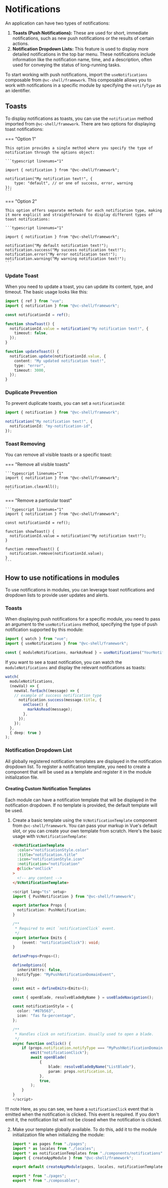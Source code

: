 # Notifications

An application can have two types of notifications:

1. **Toasts (Push Notifications):** These are used for short, immediate notifications, such as new push notifications or the results of certain actions.
2. **Notification Dropdown Lists:** This feature is used to display more detailed notifications in the top bar menu. These notifications include information like the notification name, time, and a description, often used for conveying the status of long-running tasks.

To start working with push notifications, import the `useNotifications` composable from `@vc-shell/framework`. This composable allows you to work with notifications in a specific module by specifying the `notifyType` as an identifier.

## Toasts

To display notifications as toasts, you can use the `notification` method imported from `@vc-shell/framework`. There are two options for displaying toast notifications:

=== "Option 1"

    This option provides a single method where you specify the type of notification through the options object:

    ```typescript linenums="1"

    import { notification } from "@vc-shell/framework";

    notification("My notification text!", {
        type: "default", // or one of success, error, warning
    });
    ```

=== "Option 2"

    This option offers separate methods for each notification type, making it more explicit and straightforward to display different types of toast notifications:

    ```typescript linenums="1"

    import { notification } from "@vc-shell/framework";

    notification("My default notification text!");
    notification.success("My success notification text!");
    notification.error("My error notification text!");
    notification.warning("My warning notification text!");
    ```

### Update Toast

When you need to update a toast, you can update its content, type, and timeout. The basic usage looks like this:

```typescript linenums="1"
import { ref } from "vue";
import { notification } from "@vc-shell/framework";

const notificationId = ref();

function showToast() {
  notificationId.value = notification("My notification text!", {
    timeout: false,
  });
}

function updateToast() {
  notification.update(notificationId.value, {
    content: "My updated notification text!",
    type: "error",
    timeout: 3000,
  });
}
```

### Duplicate Prevention

To prevent duplicate toasts, you can set a `notificationId`:

```typescript linenums="1"
import { notification } from "@vc-shell/framework";

notification("My notification text!", {
  notificationId: "my-notification-id",
});
```

### Toast Removing

You can remove all visible toasts or a specific toast:

=== "Remove all visible toasts"

    ```typescript linenums="1"
    import { notification } from "@vc-shell/framework";

    notification.clearAll();
    ```

=== "Remove a particular toast"

    ```typescript linenums="1"
    import { notification } from "@vc-shell/framework";

    const notificationId = ref();

    function showToast() {
      notificationId.value = notification("My notification text!");
    }

    function removeToast() {
      notification.remove(notificationId.value);
    }
    ```

## How to use notifications in modules

To use notifications in modules, you can leverage toast notifications and dropdown lists to provide user updates and alerts.

### Toasts

When displaying push notifications for a specific module, you need to pass an argument to the `useNotifications` method, specifying the type of push notification supported by this module:

```typescript linenums="1"
import { watch } from "vue";
import { useNotifications } from "@vc-shell/framework";

const { moduleNotifications, markAsRead } = useNotifications("YourNotificationType");
```

If you want to see a toast notification, you can watch the `moduleNotifications` and display the relevant notifications as toasts:

```typescript linenums="1"
watch(
  moduleNotifications,
  (newVal) => {
    newVal.forEach((message) => {
    // example of success notification type
      notification.success(message.title, {
        onClose() {
          markAsRead(message);
        },
      });
    });
  },
  { deep: true }
);
```

### Notification Dropdown List

All globally registered notification templates are displayed in the notification dropdown list. To register a notification template, you need to create a component that will be used as a template and register it in the module initialization file.

#### Creating Custom Notification Templates

Each module can have a notification template that will be displayed in the notification dropdown. If no template is provided, the default template will be used.

1. Create a basic template using the `VcNotificationTemplate` component from `@vc-shell/framework`. You can pass your markup in Vue's default slot, or you can create your own template from scratch. Here's the basic usage with `VcNotificationTemplate`:

    ```html title="my-module-name/components/notifications/template.vue" linenums="1"
    <VcNotificationTemplate
      :color="notificationStyle.color"
      :title="notification.title"
      :icon="notificationStyle.icon"
      :notification="notification"
      @click="onClick"
    >
      <!-- any content -->
    </VcNotificationTemplate>
    ```
    ```typescript linenums="1"
    <script lang="ts" setup>
    import { PushNotification } from "@vc-shell/framework";

    export interface Props {
      notification: PushNotification;
    }

    /**
     * Required to emit `notificationClick` event.
     */
    export interface Emits {
        (event: "notificationClick"): void;
    }

    defineProps<Props>();

    defineOptions({
      inheritAttrs: false,
      notifyType: "MyPushNotificationDomainEvent",
    });

    const emit = defineEmits<Emits>();

    const { openBlade, resolveBladeByName } = useBladeNavigation();

    const notificationStyle = {
      color: "#87b563",
      icon: "fas fa-percentage",
    };

    /**
     * Handles click on notification. Usually used to open a blade.
     */
    async function onClick() {
        if (props.notification.notifyType === "MyPushNotificationDomainEvent") {
            emit("notificationClick");
            await openBlade(
                {
                    blade: resolveBladeByName("ListBlade"),
                    param: props.notification.id,
                },
                true,
            );
        }
    }
    </script>
    ```

!!! note
    Here, as you can see, we have a `notificationClick` event that is emitted when the notification is clicked. This event is required. If you don't emit it, the notification list will not be closed when the notification is clicked.

2. Make your template globally available. To do this, add it to the module initialization file when initializing the module:

    ```typescript title="my-module-name/index.ts" linenums="1"
    import * as pages from "./pages";
    import * as locales from "./locales";
    import * as notificationTemplates from "./components/notifications";
    import { createAppModule } from "@vc-shell/framework";

    export default createAppModule(pages, locales, notificationTemplates);

    export * from "./pages";
    export * from "./composables";
    ```
